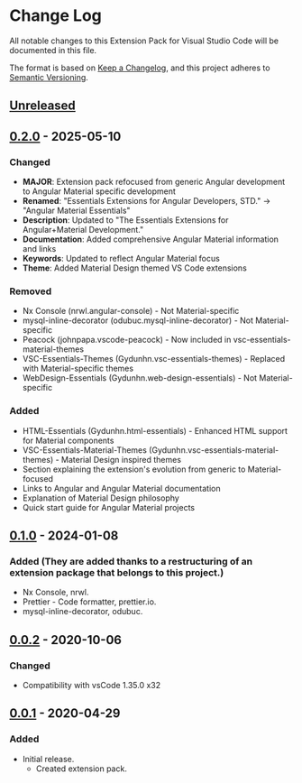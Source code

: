 # Change Log

All notable changes to this Extension Pack for Visual Studio Code will be documented in this file.

The format is based on [Keep a Changelog](https://keepachangelog.com/en/1.0.0/),
and this project adheres to [Semantic Versioning](https://semver.org/spec/v2.0.0.html).

## [Unreleased]

## [0.2.0] - 2025-05-10

### Changed

* **MAJOR**: Extension pack refocused from generic Angular development to Angular Material specific development
* **Renamed**: "Essentials Extensions for Angular Developers, STD." → "Angular Material Essentials"
* **Description**: Updated to "The Essentials Extensions for Angular+Material Development."
* **Documentation**: Added comprehensive Angular Material information and links
* **Keywords**: Updated to reflect Angular Material focus
* **Theme**: Added Material Design themed VS Code extensions

### Removed

* Nx Console (nrwl.angular-console) - Not Material-specific
* mysql-inline-decorator (odubuc.mysql-inline-decorator) - Not Material-specific  
* Peacock (johnpapa.vscode-peacock) - Now included in vsc-essentials-material-themes
* VSC-Essentials-Themes (Gydunhn.vsc-essentials-themes) - Replaced with Material-specific themes
* WebDesign-Essentials (Gydunhn.web-design-essentials) - Not Material-specific

### Added

* HTML-Essentials (Gydunhn.html-essentials) - Enhanced HTML support for Material components
* VSC-Essentials-Material-Themes (Gydunhn.vsc-essentials-material-themes) - Material Design inspired themes
* Section explaining the extension's evolution from generic to Material-focused
* Links to Angular and Angular Material documentation
* Explanation of Material Design philosophy
* Quick start guide for Angular Material projects

## [0.1.0] - 2024-01-08

### Added (They are added thanks to a restructuring of an extension package that belongs to this project.)

* Nx Console, nrwl.
* Prettier - Code formatter, prettier.io.
* mysql-inline-decorator, odubuc.

## [0.0.2] - 2020-10-06

### Changed

* Compatibility with vsCode 1.35.0 x32

## [0.0.1] - 2020-04-29

### Added

* Initial release.
  * Created extension pack.

[Unreleased]: https://github.com/Gydunhn/Angular-Developers-STD/tree/develop
[0.2.0]: https://github.com/Gydunhn/Angular-Developers-STD/releases/tag/0.2.0
[0.1.0]: https://github.com/Gydunhn/Angular-Developers-STD/releases/tag/0.1.0
[0.0.2]: https://github.com/Gydunhn/Angular-Developers-STD/releases/tag/0.0.2
[0.0.1]: https://github.com/Gydunhn/Angular-Developers-STD/releases/tag/0.0.1
